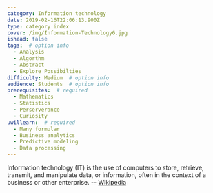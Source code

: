 ```yaml
---
category: Information technology
date: 2019-02-16T22:06:13.900Z
type: category index
cover: /img/Information-Technology6.jpg
ishead: false
tags:  # option info
  - Analysis
  - Algorthm
  - Abstract
  - Explore Possibilties
difficulty: Medium  # option info
audience: Students  # option info
prerequisites:  # required
  - Mathematics
  - Statistics
  - Perserverance
  - Curiosity
uwillearn:  # required
  - Many formular
  - Business analytics
  - Predictive modeling
  - Data processing
---
```


Information technology (IT) is the use of computers to store, retrieve, transmit, and manipulate data, or information, often in the context of a business or other enterprise. -- [Wikipedia](https://en.wikipedia.org/wiki/Information_technology)